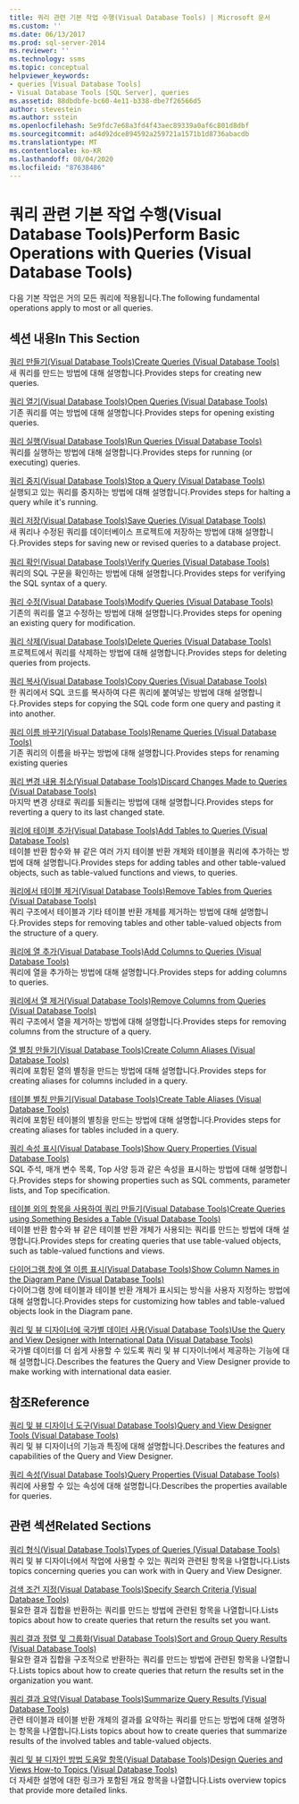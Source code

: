 ```yaml
---
title: 쿼리 관련 기본 작업 수행(Visual Database Tools) | Microsoft 문서
ms.custom: ''
ms.date: 06/13/2017
ms.prod: sql-server-2014
ms.reviewer: ''
ms.technology: ssms
ms.topic: conceptual
helpviewer_keywords:
- queries [Visual Database Tools]
- Visual Database Tools [SQL Server], queries
ms.assetid: 88dbdbfe-bc60-4e11-b338-dbe7f26566d5
author: stevestein
ms.author: sstein
ms.openlocfilehash: 5e9fdc7e68a3fd4f43aec89339a0af6c801d8dbf
ms.sourcegitcommit: ad4d92dce894592a259721a1571b1d8736abacdb
ms.translationtype: MT
ms.contentlocale: ko-KR
ms.lasthandoff: 08/04/2020
ms.locfileid: "87638486"
---
```

# <a name="perform-basic-operations-with-queries-visual-database-tools"></a><span data-ttu-id="7042c-102">쿼리 관련 기본 작업 수행(Visual Database Tools)</span><span class="sxs-lookup"><span data-stu-id="7042c-102">Perform Basic Operations with Queries (Visual Database Tools)</span></span>
  <span data-ttu-id="7042c-103">다음 기본 작업은 거의 모든 쿼리에 적용됩니다.</span><span class="sxs-lookup"><span data-stu-id="7042c-103">The following fundamental operations apply to most or all queries.</span></span>  
  
## <a name="in-this-section"></a><span data-ttu-id="7042c-104">섹션 내용</span><span class="sxs-lookup"><span data-stu-id="7042c-104">In This Section</span></span>  
 [<span data-ttu-id="7042c-105">쿼리 만들기&#40;Visual Database Tools&#41;</span><span class="sxs-lookup"><span data-stu-id="7042c-105">Create Queries &#40;Visual Database Tools&#41;</span></span>](visual-database-tools.md)  
 <span data-ttu-id="7042c-106">새 쿼리를 만드는 방법에 대해 설명합니다.</span><span class="sxs-lookup"><span data-stu-id="7042c-106">Provides steps for creating new queries.</span></span>  
  
 [<span data-ttu-id="7042c-107">쿼리 열기&#40;Visual Database Tools&#41;</span><span class="sxs-lookup"><span data-stu-id="7042c-107">Open Queries &#40;Visual Database Tools&#41;</span></span>](open-queries-visual-database-tools.md)  
 <span data-ttu-id="7042c-108">기존 쿼리를 여는 방법에 대해 설명합니다.</span><span class="sxs-lookup"><span data-stu-id="7042c-108">Provides steps for opening existing queries.</span></span>  
  
 [<span data-ttu-id="7042c-109">쿼리 실행&#40;Visual Database Tools&#41;</span><span class="sxs-lookup"><span data-stu-id="7042c-109">Run Queries &#40;Visual Database Tools&#41;</span></span>](run-queries-visual-database-tools.md)  
 <span data-ttu-id="7042c-110">쿼리를 실행하는 방법에 대해 설명합니다.</span><span class="sxs-lookup"><span data-stu-id="7042c-110">Provides steps for running (or executing) queries.</span></span>  
  
 [<span data-ttu-id="7042c-111">쿼리 중지&#40;Visual Database Tools&#41;</span><span class="sxs-lookup"><span data-stu-id="7042c-111">Stop a Query &#40;Visual Database Tools&#41;</span></span>](stop-a-query-visual-database-tools.md)  
 <span data-ttu-id="7042c-112">실행되고 있는 쿼리를 중지하는 방법에 대해 설명합니다.</span><span class="sxs-lookup"><span data-stu-id="7042c-112">Provides steps for halting a query while it's running.</span></span>  
  
 [<span data-ttu-id="7042c-113">쿼리 저장&#40;Visual Database Tools&#41;</span><span class="sxs-lookup"><span data-stu-id="7042c-113">Save Queries &#40;Visual Database Tools&#41;</span></span>](save-queries-visual-database-tools.md)  
 <span data-ttu-id="7042c-114">새 쿼리나 수정된 쿼리를 데이터베이스 프로젝트에 저장하는 방법에 대해 설명합니다.</span><span class="sxs-lookup"><span data-stu-id="7042c-114">Provides steps for saving new or revised queries to a database project.</span></span>  
  
 [<span data-ttu-id="7042c-115">쿼리 확인&#40;Visual Database Tools&#41;</span><span class="sxs-lookup"><span data-stu-id="7042c-115">Verify Queries &#40;Visual Database Tools&#41;</span></span>](verify-queries-visual-database-tools.md)  
 <span data-ttu-id="7042c-116">쿼리의 SQL 구문을 확인하는 방법에 대해 설명합니다.</span><span class="sxs-lookup"><span data-stu-id="7042c-116">Provides steps for verifying the SQL syntax of a query.</span></span>  
  
 [<span data-ttu-id="7042c-117">쿼리 수정&#40;Visual Database Tools&#41;</span><span class="sxs-lookup"><span data-stu-id="7042c-117">Modify Queries &#40;Visual Database Tools&#41;</span></span>](modify-queries-visual-database-tools.md)  
 <span data-ttu-id="7042c-118">기존의 쿼리를 열고 수정하는 방법에 대해 설명합니다.</span><span class="sxs-lookup"><span data-stu-id="7042c-118">Provides steps for opening an existing query for modification.</span></span>  
  
 [<span data-ttu-id="7042c-119">쿼리 삭제&#40;Visual Database Tools&#41;</span><span class="sxs-lookup"><span data-stu-id="7042c-119">Delete Queries &#40;Visual Database Tools&#41;</span></span>](delete-queries-visual-database-tools.md)  
 <span data-ttu-id="7042c-120">프로젝트에서 쿼리를 삭제하는 방법에 대해 설명합니다.</span><span class="sxs-lookup"><span data-stu-id="7042c-120">Provides steps for deleting queries from projects.</span></span>  
  
 [<span data-ttu-id="7042c-121">쿼리 복사&#40;Visual Database Tools&#41;</span><span class="sxs-lookup"><span data-stu-id="7042c-121">Copy Queries &#40;Visual Database Tools&#41;</span></span>](copy-queries-visual-database-tools.md)  
 <span data-ttu-id="7042c-122">한 쿼리에서 SQL 코드를 복사하여 다른 쿼리에 붙여넣는 방법에 대해 설명합니다.</span><span class="sxs-lookup"><span data-stu-id="7042c-122">Provides steps for copying the SQL code form one query and pasting it into another.</span></span>  
  
 [<span data-ttu-id="7042c-123">쿼리 이름 바꾸기&#40;Visual Database Tools&#41;</span><span class="sxs-lookup"><span data-stu-id="7042c-123">Rename Queries &#40;Visual Database Tools&#41;</span></span>](rename-queries-visual-database-tools.md)  
 <span data-ttu-id="7042c-124">기존 쿼리의 이름을 바꾸는 방법에 대해 설명합니다.</span><span class="sxs-lookup"><span data-stu-id="7042c-124">Provides steps for renaming existing queries</span></span>  
  
 [<span data-ttu-id="7042c-125">쿼리 변경 내용 취소&#40;Visual Database Tools&#41;</span><span class="sxs-lookup"><span data-stu-id="7042c-125">Discard Changes Made to Queries &#40;Visual Database Tools&#41;</span></span>](discard-changes-made-to-queries-visual-database-tools.md)  
 <span data-ttu-id="7042c-126">마지막 변경 상태로 쿼리를 되돌리는 방법에 대해 설명합니다.</span><span class="sxs-lookup"><span data-stu-id="7042c-126">Provides steps for reverting a query to its last changed state.</span></span>  
  
 [<span data-ttu-id="7042c-127">쿼리에 테이블 추가&#40;Visual Database Tools&#41;</span><span class="sxs-lookup"><span data-stu-id="7042c-127">Add Tables to Queries &#40;Visual Database Tools&#41;</span></span>](add-tables-to-queries-visual-database-tools.md)  
 <span data-ttu-id="7042c-128">테이블 반환 함수와 뷰 같은 여러 가지 테이블 반환 개체와 테이블을 쿼리에 추가하는 방법에 대해 설명합니다.</span><span class="sxs-lookup"><span data-stu-id="7042c-128">Provides steps for adding tables and other table-valued objects, such as table-valued functions and views, to queries.</span></span>  
  
 [<span data-ttu-id="7042c-129">쿼리에서 테이블 제거&#40;Visual Database Tools&#41;</span><span class="sxs-lookup"><span data-stu-id="7042c-129">Remove Tables from Queries &#40;Visual Database Tools&#41;</span></span>](remove-tables-from-queries-visual-database-tools.md)  
 <span data-ttu-id="7042c-130">쿼리 구조에서 테이블과 기타 테이블 반환 개체를 제거하는 방법에 대해 설명합니다.</span><span class="sxs-lookup"><span data-stu-id="7042c-130">Provides steps for removing tables and other table-valued objects from the structure of a query.</span></span>  
  
 [<span data-ttu-id="7042c-131">쿼리에 열 추가&#40;Visual Database Tools&#41;</span><span class="sxs-lookup"><span data-stu-id="7042c-131">Add Columns to Queries &#40;Visual Database Tools&#41;</span></span>](add-columns-to-queries-visual-database-tools.md)  
 <span data-ttu-id="7042c-132">쿼리에 열을 추가하는 방법에 대해 설명합니다.</span><span class="sxs-lookup"><span data-stu-id="7042c-132">Provides steps for adding columns to queries.</span></span>  
  
 [<span data-ttu-id="7042c-133">쿼리에서 열 제거&#40;Visual Database Tools&#41;</span><span class="sxs-lookup"><span data-stu-id="7042c-133">Remove Columns from Queries &#40;Visual Database Tools&#41;</span></span>](remove-columns-from-queries-visual-database-tools.md)  
 <span data-ttu-id="7042c-134">쿼리 구조에서 열을 제거하는 방법에 대해 설명합니다.</span><span class="sxs-lookup"><span data-stu-id="7042c-134">Provides steps for removing columns from the structure of a query.</span></span>  
  
 [<span data-ttu-id="7042c-135">열 별칭 만들기&#40;Visual Database Tools&#41;</span><span class="sxs-lookup"><span data-stu-id="7042c-135">Create Column Aliases &#40;Visual Database Tools&#41;</span></span>](create-column-aliases-visual-database-tools.md)  
 <span data-ttu-id="7042c-136">쿼리에 포함된 열의 별칭을 만드는 방법에 대해 설명합니다.</span><span class="sxs-lookup"><span data-stu-id="7042c-136">Provides steps for creating aliases for columns included in a query.</span></span>  
  
 [<span data-ttu-id="7042c-137">테이블 별칭 만들기&#40;Visual Database Tools&#41;</span><span class="sxs-lookup"><span data-stu-id="7042c-137">Create Table Aliases &#40;Visual Database Tools&#41;</span></span>](create-table-aliases-visual-database-tools.md)  
 <span data-ttu-id="7042c-138">쿼리에 포함된 테이블의 별칭을 만드는 방법에 대해 설명합니다.</span><span class="sxs-lookup"><span data-stu-id="7042c-138">Provides steps for creating aliases for tables included in a query.</span></span>  
  
 [<span data-ttu-id="7042c-139">쿼리 속성 표시&#40;Visual Database Tools&#41;</span><span class="sxs-lookup"><span data-stu-id="7042c-139">Show Query Properties &#40;Visual Database Tools&#41;</span></span>](query-properties-visual-database-tools.md)  
 <span data-ttu-id="7042c-140">SQL 주석, 매개 변수 목록, Top 사양 등과 같은 속성을 표시하는 방법에 대해 설명합니다.</span><span class="sxs-lookup"><span data-stu-id="7042c-140">Provides steps for showing properties such as SQL comments, parameter lists, and Top specification.</span></span>  
  
 [<span data-ttu-id="7042c-141">테이블 외의 항목을 사용하여 쿼리 만들기&#40;Visual Database Tools&#41;</span><span class="sxs-lookup"><span data-stu-id="7042c-141">Create Queries using Something Besides a Table &#40;Visual Database Tools&#41;</span></span>](create-queries-using-something-besides-a-table-visual-database-tools.md)  
 <span data-ttu-id="7042c-142">테이블 반환 함수와 뷰 같은 테이블 반환 개체가 사용되는 쿼리를 만드는 방법에 대해 설명합니다.</span><span class="sxs-lookup"><span data-stu-id="7042c-142">Provides steps for creating queries that use table-valued objects, such as table-valued functions and views.</span></span>  
  
 [<span data-ttu-id="7042c-143">다이어그램 창에 열 이름 표시&#40;Visual Database Tools&#41;</span><span class="sxs-lookup"><span data-stu-id="7042c-143">Show Column Names in the Diagram Pane &#40;Visual Database Tools&#41;</span></span>](diagram-pane-visual-database-tools.md)  
 <span data-ttu-id="7042c-144">다이어그램 창에 테이블과 테이블 반환 개체가 표시되는 방식을 사용자 지정하는 방법에 대해 설명합니다.</span><span class="sxs-lookup"><span data-stu-id="7042c-144">Provides steps for customizing how tables and table-valued objects look in the Diagram pane.</span></span>  
  
 [<span data-ttu-id="7042c-145">쿼리 및 뷰 디자이너에 국가별 데이터 사용&#40;Visual Database Tools&#41;</span><span class="sxs-lookup"><span data-stu-id="7042c-145">Use the Query and View Designer with International Data &#40;Visual Database Tools&#41;</span></span>](use-the-query-and-view-designer-with-international-data-visual-database-tools.md)  
 <span data-ttu-id="7042c-146">국가별 데이터를 더 쉽게 사용할 수 있도록 쿼리 및 뷰 디자이너에서 제공하는 기능에 대해 설명합니다.</span><span class="sxs-lookup"><span data-stu-id="7042c-146">Describes the features the Query and View Designer provide to make working with international data easier.</span></span>  
  
## <a name="reference"></a><span data-ttu-id="7042c-147">참조</span><span class="sxs-lookup"><span data-stu-id="7042c-147">Reference</span></span>  
 [<span data-ttu-id="7042c-148">쿼리 및 뷰 디자이너 도구&#40;Visual Database Tools&#41;</span><span class="sxs-lookup"><span data-stu-id="7042c-148">Query and View Designer Tools &#40;Visual Database Tools&#41;</span></span>](query-and-view-designer-tools-visual-database-tools.md)  
 <span data-ttu-id="7042c-149">쿼리 및 뷰 디자이너의 기능과 특징에 대해 설명합니다.</span><span class="sxs-lookup"><span data-stu-id="7042c-149">Describes the features and capabilities of the Query and View Designer.</span></span>  
  
 [<span data-ttu-id="7042c-150">쿼리 속성&#40;Visual Database Tools&#41;</span><span class="sxs-lookup"><span data-stu-id="7042c-150">Query Properties &#40;Visual Database Tools&#41;</span></span>](query-properties-visual-database-tools.md)  
 <span data-ttu-id="7042c-151">쿼리에 사용할 수 있는 속성에 대해 설명합니다.</span><span class="sxs-lookup"><span data-stu-id="7042c-151">Describes the properties available for queries.</span></span>  
  
## <a name="related-sections"></a><span data-ttu-id="7042c-152">관련 섹션</span><span class="sxs-lookup"><span data-stu-id="7042c-152">Related Sections</span></span>  
 [<span data-ttu-id="7042c-153">쿼리 형식&#40;Visual Database Tools&#41;</span><span class="sxs-lookup"><span data-stu-id="7042c-153">Types of Queries &#40;Visual Database Tools&#41;</span></span>](types-of-queries-visual-database-tools.md)  
 <span data-ttu-id="7042c-154">쿼리 및 뷰 디자이너에서 작업에 사용할 수 있는 쿼리와 관련된 항목을 나열합니다.</span><span class="sxs-lookup"><span data-stu-id="7042c-154">Lists topics concerning queries you can work with in Query and View Designer.</span></span>  
  
 [<span data-ttu-id="7042c-155">검색 조건 지정&#40;Visual Database Tools&#41;</span><span class="sxs-lookup"><span data-stu-id="7042c-155">Specify Search Criteria &#40;Visual Database Tools&#41;</span></span>](specify-search-criteria-visual-database-tools.md)  
 <span data-ttu-id="7042c-156">필요한 결과 집합을 반환하는 쿼리를 만드는 방법에 관련된 항목을 나열합니다.</span><span class="sxs-lookup"><span data-stu-id="7042c-156">Lists topics about how to create queries that return the results set you want.</span></span>  
  
 [<span data-ttu-id="7042c-157">쿼리 결과 정렬 및 그룹화&#40;Visual Database Tools&#41;</span><span class="sxs-lookup"><span data-stu-id="7042c-157">Sort and Group Query Results &#40;Visual Database Tools&#41;</span></span>](sort-and-group-query-results-visual-database-tools.md)  
 <span data-ttu-id="7042c-158">필요한 결과 집합을 구조적으로 반환하는 쿼리를 만드는 방법에 관련된 항목을 나열합니다.</span><span class="sxs-lookup"><span data-stu-id="7042c-158">Lists topics about how to create queries that return the results set in the organization you want.</span></span>  
  
 [<span data-ttu-id="7042c-159">쿼리 결과 요약&#40;Visual Database Tools&#41;</span><span class="sxs-lookup"><span data-stu-id="7042c-159">Summarize Query Results &#40;Visual Database Tools&#41;</span></span>](summarize-query-results-visual-database-tools.md)  
 <span data-ttu-id="7042c-160">관련 테이블과 테이블 반환 개체의 결과를 요약하는 쿼리를 만드는 방법에 대해 설명하는 항목을 나열합니다.</span><span class="sxs-lookup"><span data-stu-id="7042c-160">Lists topics about how to create queries that summarize results of the involved tables and table-valued objects.</span></span>  
  
 [<span data-ttu-id="7042c-161">쿼리 및 뷰 디자인 방법 도움말 항목&#40;Visual Database Tools&#41;</span><span class="sxs-lookup"><span data-stu-id="7042c-161">Design Queries and Views How-to Topics &#40;Visual Database Tools&#41;</span></span>](design-queries-and-views-how-to-topics-visual-database-tools.md)  
 <span data-ttu-id="7042c-162">더 자세한 설명에 대한 링크가 포함된 개요 항목을 나열합니다.</span><span class="sxs-lookup"><span data-stu-id="7042c-162">Lists overview topics that provide more detailed links.</span></span>  
  
  
